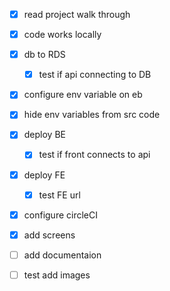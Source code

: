 - [x] read project walk through
- [x] code works locally
- [x] db to RDS

  - [x] test if api connecting to DB

- [x] configure env variable on eb

- [x] hide env variables from src code

- [x] deploy BE

  - [x] test if front connects to api

- [x] deploy FE

  - [x] test FE url

- [x] configure circleCI

- [x] add screens 
- [ ] add documentaion

- [ ] test add images
